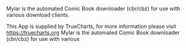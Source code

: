 Mylar is the automated Comic Book downloader (cbr/cbz) for use with various download clients.

This App is supplied by TrueCharts, for more information please visit https://truecharts.org
Mylar is the automated Comic Book downloader (cbr/cbz) for use with various
